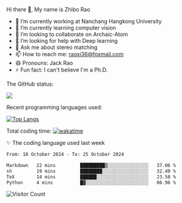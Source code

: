 Hi there 👋, My name is Zhibo Rao
- 🔭 I’m currently working at Nanchang Hangkong University
- 🌱 I’m currently learning computer vision
- 👯 I’m looking to collaborate on Archaic-Atom
- 🤔 I’m looking for help with Deep learning
- 💬 Ask me about stereo matching
- 📫 How to reach me: raoxi36@foxmail.com
- 😄 Pronouns: Jack Rao
- ⚡ Fun fact: I can't believe I'm a Ph.D.

The GitHub status:

![](https://github-readme-stats.vercel.app/api?username=ZhiboRao)

Recent programming languages used:

[![Top Langs](https://github-readme-stats.vercel.app/api/top-langs/?username=ZhiboRao&layout=compact)](https://github.com/anuraghazra/github-readme-stats)

Total coding time: [![wakatime](https://wakatime.com/badge/user/51ec5ec7-4742-4243-9eea-732ade32c0b7.svg)](https://wakatime.com/@51ec5ec7-4742-4243-9eea-732ade32c0b7)

✨ The coding language used last week 
<!--START_SECTION:waka-->

```txt
From: 18 October 2024 - To: 25 October 2024

Markdown   22 mins         █████████▒░░░░░░░░░░░░░░░   37.06 %
sh         19 mins         ████████░░░░░░░░░░░░░░░░░   32.40 %
TeX        14 mins         ██████░░░░░░░░░░░░░░░░░░░   23.58 %
Python     4 mins          █▓░░░░░░░░░░░░░░░░░░░░░░░   06.96 %
```

<!--END_SECTION:waka-->

![Visitor Count](https://profile-counter.glitch.me/Raohaocheng/count.svg)
